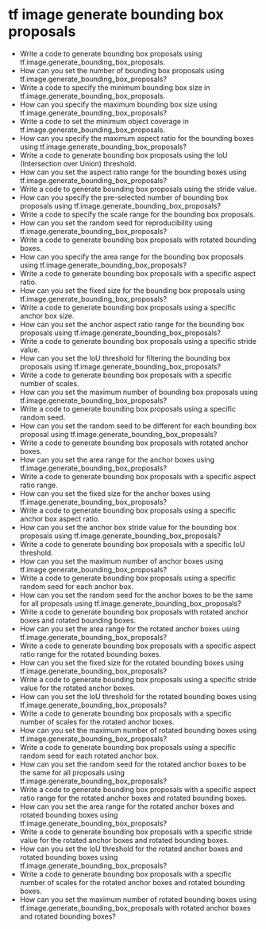 # tf image generate bounding box proposals

- Write a code to generate bounding box proposals using tf.image.generate_bounding_box_proposals.
- How can you set the number of bounding box proposals using tf.image.generate_bounding_box_proposals?
- Write a code to specify the minimum bounding box size in tf.image.generate_bounding_box_proposals.
- How can you specify the maximum bounding box size using tf.image.generate_bounding_box_proposals?
- Write a code to set the minimum object coverage in tf.image.generate_bounding_box_proposals.
- How can you specify the maximum aspect ratio for the bounding boxes using tf.image.generate_bounding_box_proposals?
- Write a code to generate bounding box proposals using the IoU (Intersection over Union) threshold.
- How can you set the aspect ratio range for the bounding boxes using tf.image.generate_bounding_box_proposals?
- Write a code to generate bounding box proposals using the stride value.
- How can you specify the pre-selected number of bounding box proposals using tf.image.generate_bounding_box_proposals?
- Write a code to specify the scale range for the bounding box proposals.
- How can you set the random seed for reproducibility using tf.image.generate_bounding_box_proposals?
- Write a code to generate bounding box proposals with rotated bounding boxes.
- How can you specify the area range for the bounding box proposals using tf.image.generate_bounding_box_proposals?
- Write a code to generate bounding box proposals with a specific aspect ratio.
- How can you set the fixed size for the bounding box proposals using tf.image.generate_bounding_box_proposals?
- Write a code to generate bounding box proposals using a specific anchor box size.
- How can you set the anchor aspect ratio range for the bounding box proposals using tf.image.generate_bounding_box_proposals?
- Write a code to generate bounding box proposals using a specific stride value.
- How can you set the IoU threshold for filtering the bounding box proposals using tf.image.generate_bounding_box_proposals?
- Write a code to generate bounding box proposals with a specific number of scales.
- How can you set the maximum number of bounding box proposals using tf.image.generate_bounding_box_proposals?
- Write a code to generate bounding box proposals using a specific random seed.
- How can you set the random seed to be different for each bounding box proposal using tf.image.generate_bounding_box_proposals?
- Write a code to generate bounding box proposals with rotated anchor boxes.
- How can you set the area range for the anchor boxes using tf.image.generate_bounding_box_proposals?
- Write a code to generate bounding box proposals with a specific aspect ratio range.
- How can you set the fixed size for the anchor boxes using tf.image.generate_bounding_box_proposals?
- Write a code to generate bounding box proposals using a specific anchor box aspect ratio.
- How can you set the anchor box stride value for the bounding box proposals using tf.image.generate_bounding_box_proposals?
- Write a code to generate bounding box proposals with a specific IoU threshold.
- How can you set the maximum number of anchor boxes using tf.image.generate_bounding_box_proposals?
- Write a code to generate bounding box proposals using a specific random seed for each anchor box.
- How can you set the random seed for the anchor boxes to be the same for all proposals using tf.image.generate_bounding_box_proposals?
- Write a code to generate bounding box proposals with rotated anchor boxes and rotated bounding boxes.
- How can you set the area range for the rotated anchor boxes using tf.image.generate_bounding_box_proposals?
- Write a code to generate bounding box proposals with a specific aspect ratio range for the rotated bounding boxes.
- How can you set the fixed size for the rotated bounding boxes using tf.image.generate_bounding_box_proposals?
- Write a code to generate bounding box proposals using a specific stride value for the rotated anchor boxes.
- How can you set the IoU threshold for the rotated bounding boxes using tf.image.generate_bounding_box_proposals?
- Write a code to generate bounding box proposals with a specific number of scales for the rotated anchor boxes.
- How can you set the maximum number of rotated bounding boxes using tf.image.generate_bounding_box_proposals?
- Write a code to generate bounding box proposals using a specific random seed for each rotated anchor box.
- How can you set the random seed for the rotated anchor boxes to be the same for all proposals using tf.image.generate_bounding_box_proposals?
- Write a code to generate bounding box proposals with a specific aspect ratio range for the rotated anchor boxes and rotated bounding boxes.
- How can you set the area range for the rotated anchor boxes and rotated bounding boxes using tf.image.generate_bounding_box_proposals?
- Write a code to generate bounding box proposals with a specific stride value for the rotated anchor boxes and rotated bounding boxes.
- How can you set the IoU threshold for the rotated anchor boxes and rotated bounding boxes using tf.image.generate_bounding_box_proposals?
- Write a code to generate bounding box proposals with a specific number of scales for the rotated anchor boxes and rotated bounding boxes.
- How can you set the maximum number of rotated bounding boxes using tf.image.generate_bounding_box_proposals with rotated anchor boxes and rotated bounding boxes?